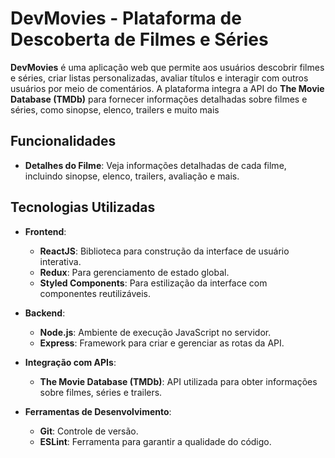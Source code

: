 # DevMovies - Plataforma de Descoberta de Filmes e Séries

**DevMovies** é uma aplicação web que permite aos usuários descobrir filmes e séries, criar listas personalizadas, avaliar títulos e interagir com outros usuários por meio de comentários. A plataforma integra a API do **The Movie Database (TMDb)** para fornecer informações detalhadas sobre filmes e séries, como sinopse, elenco, trailers e muito mais

## Funcionalidades

- **Detalhes do Filme**: Veja informações detalhadas de cada filme, incluindo sinopse, elenco, trailers, avaliação e mais.


## Tecnologias Utilizadas

- **Frontend**:  
  - **ReactJS**: Biblioteca para construção da interface de usuário interativa.
  - **Redux**: Para gerenciamento de estado global.
  - **Styled Components**: Para estilização da interface com componentes reutilizáveis.
  
- **Backend**:  
  - **Node.js**: Ambiente de execução JavaScript no servidor.
  - **Express**: Framework para criar e gerenciar as rotas da API.
  
- **Integração com APIs**:  
  - **The Movie Database (TMDb)**: API utilizada para obter informações sobre filmes, séries e trailers.

- **Ferramentas de Desenvolvimento**:  
  - **Git**: Controle de versão.
  - **ESLint**: Ferramenta para garantir a qualidade do código.


